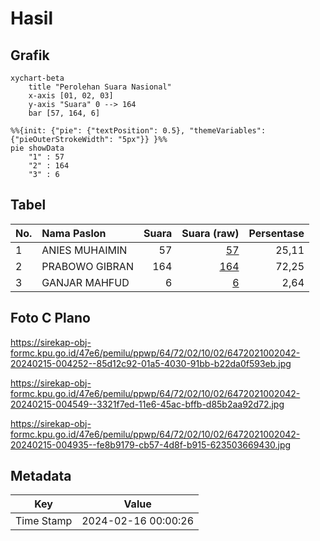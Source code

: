 # Hasil

## Grafik

```mermaid
xychart-beta
    title "Perolehan Suara Nasional"
    x-axis [01, 02, 03]
    y-axis "Suara" 0 --> 164
    bar [57, 164, 6]
```

```mermaid
%%{init: {"pie": {"textPosition": 0.5}, "themeVariables": {"pieOuterStrokeWidth": "5px"}} }%%
pie showData
    "1" : 57
    "2" : 164
    "3" : 6
```

## Tabel

| No. | Nama Paslon    | Suara | Suara (raw) | Persentase |
|:--- |:-------------- | -----:| -----------:| ----------:|
| 1   | ANIES MUHAIMIN | 57    | [57][p-1]   | 25,11      |
| 2   | PRABOWO GIBRAN | 164   | [164][p-2]  | 72,25      |
| 3   | GANJAR MAHFUD  | 6     | [6][p-3]    | 2,64       |


[p-1]: https://github.com/gigit-pemilu/pemilu-2024/blob/main/pilpres/hitung-suara/sub/64-kalimantan-timur/sub/72-kota-samarinda/sub/02-samarinda-seberang/sub/1002-baqa/sub/042-tps/sub/paslon-1.txt
[p-2]: https://github.com/gigit-pemilu/pemilu-2024/blob/main/pilpres/hitung-suara/sub/64-kalimantan-timur/sub/72-kota-samarinda/sub/02-samarinda-seberang/sub/1002-baqa/sub/042-tps/sub/paslon-2.txt
[p-3]: https://github.com/gigit-pemilu/pemilu-2024/blob/main/pilpres/hitung-suara/sub/64-kalimantan-timur/sub/72-kota-samarinda/sub/02-samarinda-seberang/sub/1002-baqa/sub/042-tps/sub/paslon-3.txt

## Foto C Plano

https://sirekap-obj-formc.kpu.go.id/47e6/pemilu/ppwp/64/72/02/10/02/6472021002042-20240215-004252--85d12c92-01a5-4030-91bb-b22da0f593eb.jpg

https://sirekap-obj-formc.kpu.go.id/47e6/pemilu/ppwp/64/72/02/10/02/6472021002042-20240215-004549--3321f7ed-11e6-45ac-bffb-d85b2aa92d72.jpg

https://sirekap-obj-formc.kpu.go.id/47e6/pemilu/ppwp/64/72/02/10/02/6472021002042-20240215-004935--fe8b9179-cb57-4d8f-b915-623503669430.jpg


## Metadata

| Key        | Value               |
| ---------- | ------------------- |
| Time Stamp | 2024-02-16 00:00:26 |



